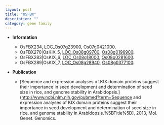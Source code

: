 ```yaml
---
layout: post
title: "OSFBX"
description: ""
category: gene family
---
```


* **Information**  
    + OsFBX234, [LOC_Os07g23900](http://rice.plantbiology.msu.edu/cgi-bin/ORF_infopage.cgi?orf=LOC_Os07g23900), [Os07g0421000](http://rapdb.dna.affrc.go.jp/viewer/gbrowse_details/irgsp1?name=Os07g0421000).
    + OsFBX270|OsKIX_5, [LOC_Os08g09700](http://rice.plantbiology.msu.edu/cgi-bin/ORF_infopage.cgi?orf=LOC_Os08g09700), [Os08g0196900](http://rapdb.dna.affrc.go.jp/viewer/gbrowse_details/irgsp1?name=Os08g0196900).
    + OsFBX283|OsKIX_6, [LOC_Os08g18000](http://rice.plantbiology.msu.edu/cgi-bin/ORF_infopage.cgi?orf=LOC_Os08g18000), [Os08g0281600](http://rapdb.dna.affrc.go.jp/viewer/gbrowse_details/irgsp1?name=Os08g0281600).
    + OsFBX289|OsKIX_7, [LOC_Os08g28940](http://rice.plantbiology.msu.edu/cgi-bin/ORF_infopage.cgi?orf=LOC_Os08g28940), [Os08g0377100](http://rapdb.dna.affrc.go.jp/viewer/gbrowse_details/irgsp1?name=Os08g0377100).

* **Publication**  
    + [Sequence and expression analyses of KIX domain proteins suggest their importance in seed development and determination of seed size in rice, and genome stability in Arabidopsis.](http://www.ncbi.nlm.nih.gov/pubmed?term=Sequence and expression analyses of KIX domain proteins suggest their importance in seed development and determination of seed size in rice, and genome stability in Arabidopsis.%5BTitle%5D), 2013, Mol. Genet. Genomics.


